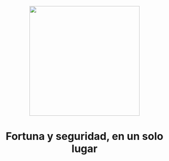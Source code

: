 <div align='center'>
  <img src="https://lycokat.netlify.app/favicon.png" width=300 height=300/>
  <h1>Fortuna y seguridad, en un solo lugar</h1>
</div>
